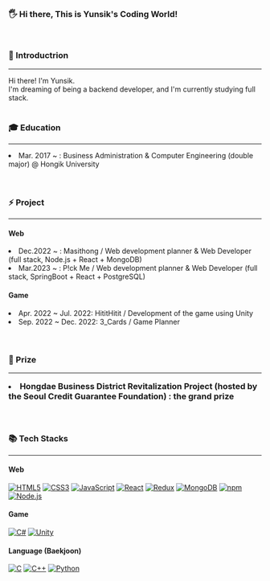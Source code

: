 ### 🖐 Hi there, This is Yunsik's Coding World!
<br/>

<!--
**rilato/rilato** is a ✨ _special_ ✨ repository because its `README.md` (this file) appears on your GitHub profile.

Here are some ideas to get you started:

- 🔭 I’m currently working on ...
- 🌱 I’m currently learning ...
- 👯 I’m looking to collaborate on ...
- 🤔 I’m looking for help with ...
- 💬 Ask me about ...
- 📫 How to reach me: ...
- 😄 Pronouns: ...
- ⚡ Fun fact: ...
-->

<h3> 💬 Introductrion </h3>
<hr/>
Hi there! I'm Yunsik.<br/>
I'm dreaming of being a backend developer, and I'm currently studying full stack.
<br/>
<br/>

<h3> 🎓 Education </h3>
<hr/>
<li>Mar. 2017 ~ : Business Administration & Computer Engineering (double major) @ Hongik University</li>
<br/>
<br/>

<h3> ⚡ Project </h3>
<hr/>
<h4> Web </h4>
<li>Dec.2022 ~ : Masithong / Web development planner & Web Developer (full stack, Node.js + React + MongoDB) </li>
<li>Mar.2023 ~ : P!ck Me / Web development planner & Web Developer (full stack, SpringBoot + React + PostgreSQL) </li>
<h4> Game </h4>
<li>Apr. 2022 ~ Jul. 2022: HititHitit / Development of the game using Unity </li>
<li>Sep. 2022 ~ Dec. 2022: 3_Cards / Game Planner </li>
<br/>
<br/>

<h3> 🏅 Prize </3>
<hr/>
<li> Hongdae Business District Revitalization Project (hosted by the Seoul Credit Guarantee Foundation) : the grand prize </li>
<br/>
<br/>

<h3> 📚 Tech Stacks </h3>
<hr/>
<h4> Web </h4>
<a href="https://developer.mozilla.org/en-US/docs/Web/Guide/HTML/HTML5"><img src="https://img.shields.io/badge/-HTML5-E34F26?style=flat-square&logo=HTML5&logoColor=white" alt="HTML5"></a>
<a href="https://developer.mozilla.org/en-US/docs/Web/CSS"><img src="https://img.shields.io/badge/-CSS3-1572B6?style=flat-square&logo=CSS3&logoColor=white" alt="CSS3"></a>
<a href="https://developer.mozilla.org/en-US/docs/Web/JavaScript"><img src="https://img.shields.io/badge/-JavaScript-F7DF1E?style=flat-square&logo=JavaScript&logoColor=black" alt="JavaScript"></a>
<a href="https://reactjs.org/"><img src="https://img.shields.io/badge/-React-61DAFB?style=flat-square&logo=React&logoColor=white" alt="React"></a>
<a href="https://react-redux.js.org/"><img src="https://img.shields.io/badge/-Redux-764ABC?style=flat-square&logo=Redux&logoColor=white" alt="Redux"></a>
<a href="https://www.mongodb.com/"><img src="https://img.shields.io/badge/-MongoDB-47A248?style=flat-square&logo=MongoDB&logoColor=white" alt="MongoDB"></a>
<a href="https://www.npmjs.com/"><img src="https://img.shields.io/badge/-npm-CB3837?style=flat-square&logo=npm&logoColor=white" alt="npm"></a>
<a href="https://nodejs.org/"><img src="https://img.shields.io/badge/-Node.js-339933?style=flat-square&logo=Node.js&logoColor=white" alt="Node.js"></a>
<h4> Game </h4>
<a href="https://docs.microsoft.com/en-us/dotnet/csharp/"><img src="https://img.shields.io/badge/-C%23-239120?style=flat-square&logo=C%20Sharp&logoColor=white" alt="C#"></a>
<a href="https://unity.com/"><img src="https://img.shields.io/badge/-Unity-000000?style=flat-square&logo=Unity&logoColor=white" alt="Unity"></a>
<h4> Language (Baekjoon) </h4>
<a href="https://en.wikipedia.org/wiki/C_(programming_language)"><img src="https://img.shields.io/badge/-C-A8B9CC?style=flat-square&logo=C&logoColor=white" alt="C"></a>
<a href="https://en.wikipedia.org/wiki/C%2B%2B"><img src="https://img.shields.io/badge/-C++-00599C?style=flat-square&logo=C%2B%2B&logoColor=white" alt="C++"></a>
<a href="https://www.python.org/"><img src="https://img.shields.io/badge/-Python-3776AB?style=flat-square&logo=Python&logoColor=white" alt="Python"></a>
